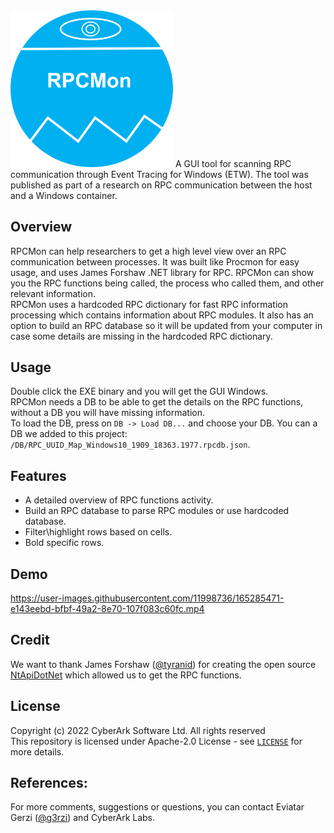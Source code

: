 <!---[![GitHub release][release-img]][release]
[![License][license-img]][license]-->

 <img src="https://github.com/cyberark/RPCMon/blob/assets/RPCMonLogo.png" width="260">   
A GUI tool for scanning RPC communication through Event Tracing for Windows (ETW).  
The tool was published as part of a research on RPC communication between the host and a Windows container.  

## Overview
RPCMon can help researchers to get a high level view over an RPC communication between processes. It was built like Procmon for easy usage, and uses James Forshaw .NET library for RPC. RPCMon can show you the RPC functions being called, the process who called them, and other relevant information.  
RPCMon uses a hardcoded RPC dictionary for fast RPC information processing which contains information about RPC modules. It also has an option to build an RPC database so it will be updated from your computer in case some details are missing in the hardcoded RPC dictionary. 


## Usage

Double click the EXE binary and you will get the GUI Windows.  
RPCMon needs a DB to be able to get the details on the RPC functions, without a DB you will have missing information.   
To load the DB, press on `DB -> Load DB...` and choose your DB. You can a DB we added to this project: `/DB/RPC_UUID_Map_Windows10_1909_18363.1977.rpcdb.json`.  

## Features
* A detailed overview of RPC functions activity.
* Build an RPC database to parse RPC modules or use hardcoded database.
* Filter\highlight rows based on cells.
* Bold specific rows.

## Demo  

https://user-images.githubusercontent.com/11998736/165285471-e143eebd-bfbf-49a2-8e70-107f083c60fc.mp4

## Credit
We want to thank James Forshaw ([@tyranid](https://github.com/tyranid)) for creating the open source [NtApiDotNet](https://github.com/googleprojectzero/sandbox-attacksurface-analysis-tools/tree/main/NtApiDotNet) which allowed us to get the RPC functions.  

## License
Copyright (c) 2022 CyberArk Software Ltd. All rights reserved  
This repository is licensed under  Apache-2.0 License - see [`LICENSE`](LICENSE) for more details.


## References:
For more comments, suggestions or questions, you can contact Eviatar Gerzi ([@g3rzi](https://twitter.com/g3rzi)) and CyberArk Labs.

[release-img]: https://img.shields.io/github/release/cyberark/RPCMon.svg
[release]: https://github.com/cyberark/RPCMon/releases

[license-img]: https://img.shields.io/github/license/cyberark/RPCMon.svg
[license]: https://github.com/cyberark/RPCMon/blob/master/LICENSE
